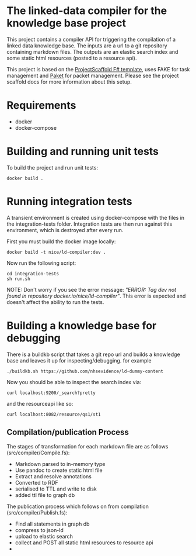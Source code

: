 # The linked-data compiler for the knowledge base project

This project contains a compiler API for triggering the compilation of a linked data knowledge base.  The inputs are a url to a git repository containing markdown files.  The outputs are an elastic search index and some static html resources (posted to a resource api).

This project is based on the [ProjectScaffold F# template](http://fsprojects.github.io/ProjectScaffold/), uses FAKE for task management and [Paket](http://fsprojects.github.io/Paket/) for packet management.  Please see the project scaffold docs for more information about this setup.

# Requirements
* docker
* docker-compose

# Building and running unit tests

To build the project and run unit tests:
```
docker build .
```

# Running integration tests
A transient environment is created using docker-compose with the files in the integration-tests folder.  Integration tests are then run against this environment, which is destroyed after every run.

First you must build the docker image locally:

```
docker build -t nice/ld-compiler:dev .
```
Now run the following script:

```
cd integration-tests
sh run.sh
```
NOTE: Don't worry if you see the error message: *"ERROR: Tag dev not found in repository docker.io/nice/ld-compiler"*.  This error is expected and doesn't affect the ability to run the tests.

# Building a knowledge base for debugging
There is a buildkb script that takes a git repo url and builds a knowledge base and leaves it up for inspecting/debugging. for example

```
./buildkb.sh https://github.com/nhsevidence/ld-dummy-content
```

Now you should be able to inspect the search index via:
```
curl localhost:9200/_search?pretty
```

and the resourceapi like so:
```
curl localhost:8082/resource/qs1/st1
```

## Compilation/publication Process
The stages of transformation for each markdown file are as follows (src/compiler/Compile.fs):
* Markdown parsed to in-memory type
* Use pandoc to create static html file 
* Extract and resolve annotations
* Converted to RDF
* serialised to TTL and write to disk
* added ttl file to graph db 

The publication process which follows on from compilation (src/compiler/Publish.fs):
* Find all statements in graph db
* compress to json-ld
* upload to elastic search
* collect and POST all static html resources to resource api
* 


